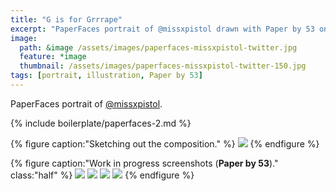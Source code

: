 ```yaml
---
title: "G is for Grrrape"
excerpt: "PaperFaces portrait of @missxpistol drawn with Paper by 53 on an iPad."
image: 
  path: &image /assets/images/paperfaces-missxpistol-twitter.jpg 
  feature: *image
  thumbnail: /assets/images/paperfaces-missxpistol-twitter-150.jpg
tags: [portrait, illustration, Paper by 53]
---
```


PaperFaces portrait of [@missxpistol](http://twitter.com/missxpistol).

{% include boilerplate/paperfaces-2.md %}

{% figure caption:"Sketching out the composition." %}
[![](/assets/images/paperfaces-missxpistol-process-1-750.jpg)](/assets/images/paperfaces-missxpistol-process-1-lg.jpg)
{% endfigure %}

{% figure caption:"Work in progress screenshots (**Paper by 53**)." class:"half" %}
[![](/assets/images/paperfaces-missxpistol-process-2-600.jpg)](/assets/images/paperfaces-missxpistol-process-2-lg.jpg)
[![](/assets/images/paperfaces-missxpistol-process-3-600.jpg)](/assets/images/paperfaces-missxpistol-process-3-lg.jpg)
[![](/assets/images/paperfaces-missxpistol-process-4-600.jpg)](/assets/images/paperfaces-missxpistol-process-4-lg.jpg)
[![](/assets/images/paperfaces-missxpistol-process-5-600.jpg)](/assets/images/paperfaces-missxpistol-process-5-lg.jpg)
{% endfigure %}
